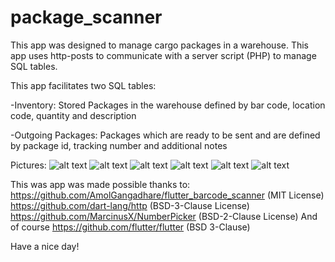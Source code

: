 # package_scanner

This app was designed to manage cargo packages in a warehouse. This app uses http-posts to communicate with a server script (PHP) to manage SQL tables.

This app facilitates two SQL tables:

-Inventory: Stored Packages in the warehouse defined by bar code, location code, quantity and description

-Outgoing Packages: Packages which are ready to be sent and are defined by package id, tracking number and additional notes

Pictures:
![alt text](https://github.com/Ethernull/flutter_package_management_scanner/blob/master/screenshots/create_entry0.jpg?raw=true)
![alt text](https://github.com/Ethernull/flutter_package_management_scanner/blob/master/screenshots/scan_barcode.jpg?raw=true)
![alt text](https://github.com/Ethernull/flutter_package_management_scanner/blob/master/screenshots/create_entry1.jpg?raw=true)
![alt text](https://github.com/Ethernull/flutter_package_management_scanner/blob/master/screenshots/view_table.jpg?raw=true)
![alt text](https://github.com/Ethernull/flutter_package_management_scanner/blob/master/screenshots/update.jpg?raw=true)
![alt text](https://github.com/Ethernull/flutter_package_management_scanner/blob/master/screenshots/delete.jpg?raw=true)

This was app was made possible thanks to:
https://github.com/AmolGangadhare/flutter_barcode_scanner (MIT License)
https://github.com/dart-lang/http (BSD-3-Clause License)
https://github.com/MarcinusX/NumberPicker (BSD-2-Clause License)
And of course
https://github.com/flutter/flutter (BSD 3-Clause)

Have a nice day!



